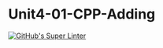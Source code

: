 # Unit4-01-CPP-Adding

[![GitHub's Super Linter](https://github.com/crestel-ong/Unit4-01-CPP-Adding/workflows/GitHub's%20Super%20Linter/badge.svg)](https://github.com/crestel-ong/Unit4-01-CPP-Adding/actions)
